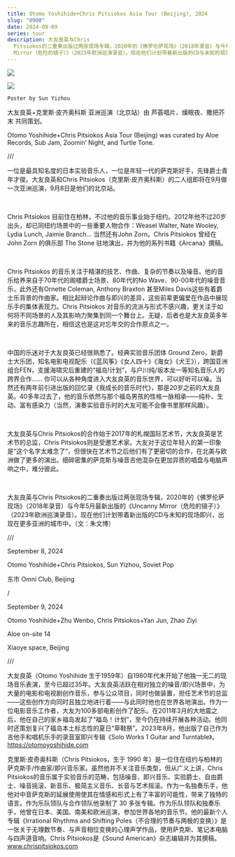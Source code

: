 ```yaml
---
title: Otomo Yoshihide+Chris Pitsiokos Asia Tour (Beijing), 2024
slug: "0900"
date: 2024-09-09
series: tour
description: 大友良英与Chris
  Pitsiokos的二重奏出版过两张现场专辑，2020年的《佛罗伦萨现场》（2018年录音）与今年5月最新出版的《Uncanny
  Mirror（危险的镜子）》（2023年欧洲巡演录音）。现在他们计划带着新出版的CD与未知的现场即兴，出现在更多亚洲的城市中
---
```

![](/images/uploads/otomo_chris_omini.jpg)

![](/images/uploads/otomo_chris_xiaoye.jpg)

`Poster by Sun Yizhou`

大友良英+克里斯·皮齐奥科斯 亚洲巡演（北京站）由 芦荟唱片、燥眠夜、撒把芥末 共同策划。

Otomo Yoshihide+Chris Pitsiokos Asia Tour (Beijing) was curated by Aloe Records, Sub Jam, Zoomin’ Night, and Turtle Tone.

///

一位是最具知名度的日本实验音乐人，一位是年轻一代的萨克斯好手，先锋爵士青年才俊。大友良英和Chris Pitsiokos（克里斯·皮齐奥科斯）的二人组即将在9月做一次亚洲巡演，9月8日是他们的北京站。

 

Chris Pitsiokos 目前住在柏林，不过他的音乐事业始于纽约。2012年他不过20岁出头，却已同纽约场景中的一些重要人物合作：Weasel Walter, Nate Wooley, Lydia Lunch, Jaimie Branch… 当然还有John Zorn。Chris Pitsiokos 曾经在 John Zorn 的俱乐部 The Stone 驻地演出，并为他的系列书籍《Arcana》撰稿。

 

Chris Pitsiokos 的音乐关注于精湛的技艺、作曲、复杂的节奏以及噪音。他的音乐给养来自于70年代的阁楼爵士场景、80年代的No Wave、90-00年代的噪音音乐，此外还有Ornette Coleman, Anthony Braxton 甚至Miles Davis这些有着爵士乐背景的作曲家。相比起辩论作曲与即兴的差异，这些前辈更偏爱在作品中展现乐手的集体表现力。Chris Pitsiokos 对音乐的流派与形式不感兴趣，更关注于如何将不同场景的人及其影响力聚集到同一个舞台上。无疑，后者也是大友良英多年来的音乐志趣所在，相信这也是这对忘年交的合作原点之一。

 

中国的乐迷对于大友良英已经很熟悉了。经典实验音乐团体 Ground Zero，新爵士大乐团，知名电影电视配乐（《蓝风筝》《女人四十》《海女》《犬王》），跨国亚洲组合FEN，支援海啸灾后重建的“福岛!计划”，与户川纯/坂本龙一等知名音乐人的跨界合作…… 你可以从各种角度进入大友良英的音乐世界，可以好听可以噪。当然还有两年前引进出版的回忆录《我成长的音乐时代》，那是20岁之前的大友良英。40多年过去了，他的音乐依然与那个福岛男孩的性格一脉相承——纯朴、生动、富有感染力（当然，演奏实验音乐时的大友可能不会像书里那样风趣）。

 

大友良英与Chris Pitsiokos的合作始于2017年的札幌国际艺术节，大友良英是艺术节的总监，Chris Pitsiokos则是受邀艺术家。大友对于这位年轻人的第一印象是“这个名字太难念了”，但很快在艺术节之后他们有了更密切的合作，在北美与欧洲做了更多的演出。细碎密集的萨克斯与噪音吉他混杂在更加异质的唱盘与电脑声响之中，难分彼此。

 

大友良英与Chris Pitsiokos的二重奏出版过两张现场专辑，2020年的《佛罗伦萨现场》（2018年录音）与今年5月最新出版的《Uncanny Mirror（危险的镜子）》（2023年欧洲巡演录音）。现在他们计划带着新出版的CD与未知的现场即兴，出现在更多亚洲的城市中。（文：朱文博）

///

September 8, 2024



Otomo Yoshihide+Chris Pitsiokos, Sun Yizhou, Soviet Pop



东市 Omni Club, Beijing

/

September 9, 2024



Otomo Yoshihide+Zhu Wenbo, Chris Pitsiokos+Yan Jun, Zhao Ziyi



Aloe on-site 14



Xiaoye space, Beijing

///

大友良英（Otomo Yoshihide 生于1959年）自1980年代末开始了他独一无二的现场音乐表演，至今已超过35年。大友良英活跃在相对独立的噪音/即兴场景中，为大量的电影和电视剧创作音乐，参与公众项目，同时也做装置，担任艺术节的总监——这些创作方向同时且独立地进行着——与此同时他也在世界各地演出。作为一位电影音乐工作者，大友为100多部电影创作了配乐。在2011年3月的大地震之后，他在自己的家乡福岛发起了“福岛！计划”，至今仍在持续开展各种活动。他同时还策划复兴了福岛本土标志性的夏日“草鞋祭”。2023年8月，他出版了自己作为吉他手和唱机乐手的录音室即兴专辑《Solo Works 1 Guitar and Turntable》。https://otomoyoshihide.com



克里斯·皮奇奥科斯（Chris Pitsiokos，生于 1990 年）是一位住在纽约与柏林的萨克斯手/作曲家/即兴音乐家。虽然他并不关注音乐类型，但从广义上讲，Chris Pitsiokos的音乐属于实验音乐的范畴，包括噪音、即兴音乐、实验爵士、自由爵士、噪音摇滚、新音乐、极简主义音乐、长音与艺术摇滚。作为一名独奏乐手，他他对中音萨克斯的延展使用使其在情感和形式上有了丰富的可能性，带来了独特的语言。作为乐队领队与合作领队他录制了 30 多张专辑。作为乐队领队和独奏乐手，他曾在日本、美国、南美和欧洲巡演，参加世界各地的音乐节。他的最新个人专辑《Irrational Rhythms and Shifting Poles（不合理的节奏与两极的变换）》是一张关于无理数节奏、与声音相位变换的心理声学作品，使用萨克斯、笔记本电脑与四声道音响。Chris Pitsiokos是《Sound American》杂志编辑并为其撰稿。www.chrispitsiokos.com
